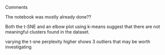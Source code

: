 

Comments

The notebook was mostly already done??

Both the t-SNE and an elbow plot using k-means suggest that there are not meaningful clusters found in the dataset.

varying the t-sne perplexity higher shows 3 outliers that may be worth investigating